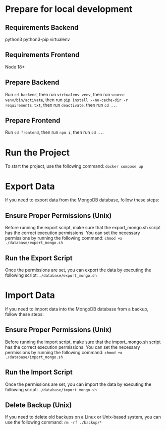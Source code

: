 # Prepare for local development

## Requirements Backend

python3
python3-pip
virtualenv

## Requirements Frontend

Node 18+

## Prepare Backend

Run `cd backend`,
then run `virtualenv venv`,
then run `source venv/bin/activate`,
then run `pip install --no-cache-dir -r requirements.txt`,
then run `deactivate`,
then run `cd ..`.

## Prepare Frontend

Run `cd frontend`,
then run `npm i`,
then run `cd ..`.

# Run the Project

To start the project, use the following command: `docker compose up`

# Export Data

If you need to export data from the MongoDB database, follow these steps:

## Ensure Proper Permissions (Unix)

Before running the export script, make sure that the export_mongo.sh script has the correct execution permissions. You can set the necessary permissions by running the following command: `chmod +x ./database/export_mongo.sh`

## Run the Export Script

Once the permissions are set, you can export the data by executing the following script: `./database/export_mongo.sh`

# Import Data

If you need to import data into the MongoDB database from a backup, follow these steps:

## Ensure Proper Permissions (Unix)

Before running the import script, make sure that the import_mongo.sh script has the correct execution permissions. You can set the necessary permissions by running the following command: `chmod +x ./database/import_mongo.sh`

## Run the Import Script

Once the permissions are set, you can import the data by executing the following script: `./database/import_mongo.sh`

## Delete Backup (Unix)

If you need to delete old backups on a Linux or Unix-based system, you can use the following command: `rm -rf ./backup/*`
